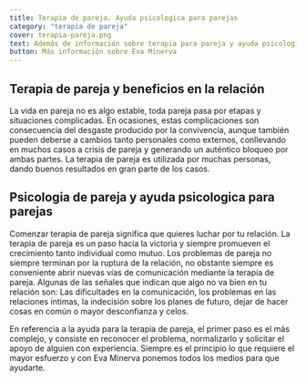 ```yaml
---
title: Terapia de pareja. Ayuda psicologica para parejas       
category: "terapia de pareja"
cover: terapia-pareja.png
text: Además de información sobre terapia para pareja y ayuda psicologica para parejas encontrar más contenido sobre nuestros psicólogos online especializados en terapia de pareja.
button: Más información sobre Eva Minerva
---
```

## Terapia de pareja y beneficios en la relación

La vida en pareja no es algo estable, toda pareja pasa por etapas y situaciones complicadas. En ocasiones, estas complicaciones son consecuencia del desgaste producido por la convivencia, aunque también pueden deberse a cambios tanto personales como externos, conllevando en muchos casos a crisis de pareja y generando un auténtico bloqueo por ambas partes. La terapia de pareja es utilizada por muchas personas, dando buenos resultados en gran parte de los casos.

## Psicologia de pareja y ayuda psicologica para parejas

Comenzar terapia de pareja significa que quieres luchar por tu relación. La terapia de pareja es un paso hacia la victoria y siempre promueven el crecimiento tanto individual como mutuo.
Los problemas de pareja no siempre terminan por la ruptura de la relación, no obstante siempre es conveniente abrir nuevas vías de comunicación mediante la terapia de pareja. Algunas de las señales que indican que algo no va bien en tu relación son: Las dificultades en la comunicación,  los problemas en las relaciones íntimas, la indecisión sobre los planes de futuro, dejar de hacer cosas en común o mayor desconfianza y celos.

En referencia a la ayuda para la terapia de pareja, el primer paso es el más complejo, y consiste en reconocer el problema, normalizarlo y solicitar el apoyo de alguien con experiencia. Siempre es el principio lo que requiere el mayor esfuerzo y con Eva Minerva ponemos todos los medios para que ayudarte.
